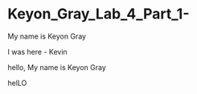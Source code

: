 # Keyon_Gray_Lab_4_Part_1-


My name is Keyon Gray 

I was here - Kevin

hello, My name is Keyon Gray 

helLO

